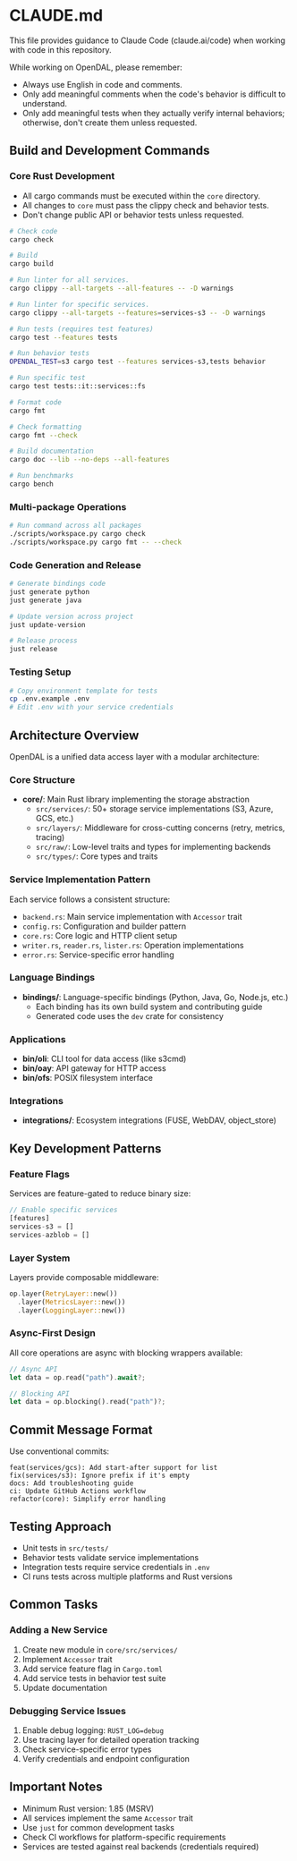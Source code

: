 # CLAUDE.md

This file provides guidance to Claude Code (claude.ai/code) when working with code in this repository.

While working on OpenDAL, please remember:

- Always use English in code and comments.
- Only add meaningful comments when the code's behavior is difficult to understand.
- Only add meaningful tests when they actually verify internal behaviors; otherwise, don't create them unless requested.

## Build and Development Commands

### Core Rust Development

- All cargo commands must be executed within the `core` directory.
- All changes to `core` must pass the clippy check and behavior tests.
- Don't change public API or behavior tests unless requested.

```bash
# Check code
cargo check

# Build
cargo build

# Run linter for all services.
cargo clippy --all-targets --all-features -- -D warnings

# Run linter for specific services.
cargo clippy --all-targets --features=services-s3 -- -D warnings

# Run tests (requires test features)
cargo test --features tests

# Run behavior tests
OPENDAL_TEST=s3 cargo test --features services-s3,tests behavior

# Run specific test
cargo test tests::it::services::fs

# Format code
cargo fmt

# Check formatting
cargo fmt --check

# Build documentation
cargo doc --lib --no-deps --all-features

# Run benchmarks
cargo bench
```

### Multi-package Operations
```bash
# Run command across all packages
./scripts/workspace.py cargo check
./scripts/workspace.py cargo fmt -- --check
```

### Code Generation and Release
```bash
# Generate bindings code
just generate python
just generate java

# Update version across project
just update-version

# Release process
just release
```

### Testing Setup
```bash
# Copy environment template for tests
cp .env.example .env
# Edit .env with your service credentials
```

## Architecture Overview

OpenDAL is a unified data access layer with a modular architecture:

### Core Structure
- **core/**: Main Rust library implementing the storage abstraction
  - `src/services/`: 50+ storage service implementations (S3, Azure, GCS, etc.)
  - `src/layers/`: Middleware for cross-cutting concerns (retry, metrics, tracing)
  - `src/raw/`: Low-level traits and types for implementing backends
  - `src/types/`: Core types and traits

### Service Implementation Pattern
Each service follows a consistent structure:
- `backend.rs`: Main service implementation with `Accessor` trait
- `config.rs`: Configuration and builder pattern
- `core.rs`: Core logic and HTTP client setup
- `writer.rs`, `reader.rs`, `lister.rs`: Operation implementations
- `error.rs`: Service-specific error handling

### Language Bindings
- **bindings/**: Language-specific bindings (Python, Java, Go, Node.js, etc.)
  - Each binding has its own build system and contributing guide
  - Generated code uses the `dev` crate for consistency

### Applications
- **bin/oli**: CLI tool for data access (like s3cmd)
- **bin/oay**: API gateway for HTTP access
- **bin/ofs**: POSIX filesystem interface

### Integrations
- **integrations/**: Ecosystem integrations (FUSE, WebDAV, object_store)

## Key Development Patterns

### Feature Flags
Services are feature-gated to reduce binary size:
```rust
// Enable specific services
[features]
services-s3 = []
services-azblob = []
```

### Layer System
Layers provide composable middleware:
```rust
op.layer(RetryLayer::new())
  .layer(MetricsLayer::new())
  .layer(LoggingLayer::new())
```

### Async-First Design
All core operations are async with blocking wrappers available:
```rust
// Async API
let data = op.read("path").await?;

// Blocking API
let data = op.blocking().read("path")?;
```

## Commit Message Format
Use conventional commits:
```
feat(services/gcs): Add start-after support for list
fix(services/s3): Ignore prefix if it's empty
docs: Add troubleshooting guide
ci: Update GitHub Actions workflow
refactor(core): Simplify error handling
```

## Testing Approach
- Unit tests in `src/tests/`
- Behavior tests validate service implementations
- Integration tests require service credentials in `.env`
- CI runs tests across multiple platforms and Rust versions

## Common Tasks

### Adding a New Service
1. Create new module in `core/src/services/`
2. Implement `Accessor` trait
3. Add service feature flag in `Cargo.toml`
4. Add service tests in behavior test suite
5. Update documentation

### Debugging Service Issues
1. Enable debug logging: `RUST_LOG=debug`
2. Use tracing layer for detailed operation tracking
3. Check service-specific error types
4. Verify credentials and endpoint configuration

## Important Notes
- Minimum Rust version: 1.85 (MSRV)
- All services implement the same `Accessor` trait
- Use `just` for common development tasks
- Check CI workflows for platform-specific requirements
- Services are tested against real backends (credentials required)
